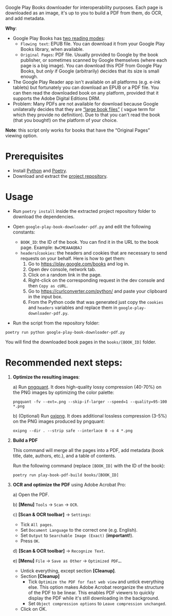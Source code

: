Google Play Books downloader for interoperability purposes. Each page is downloaded as an image, it's up to you to build
a PDF from them, do OCR, and add metadata.

**Why**:

- Google Play Books has [two reading modes](https://support.google.com/googleplay/answer/185545):
    - `Flowing text`: EPUB file. You can download it from your Google Play Books library, when available.
    - `Original Pages`: PDF file. Usually provided to Google by the book publisher, or sometimes scanned by Google
      themselves (where each page is a big image). You can download this PDF from Google Play Books, but *only* if
      Google (arbitrarily) decides that its size is small enough.
- The Google Play Reader app isn't available on all platforms (e.g. e-ink tablets) but fortunately you can download an
  EPUB or a PDF file. You can then read the downloaded book on any platform, provided that it supports the Adobe Digital
  Editions DRM.
- Problem: Many PDFs are not available for download because Google unilaterally decides that they
  are [“large book files”](https://support.google.com/googleplay/answer/179863?hl=en#:~:text=You%20can%27t%20download%20some%20large%20book%20files) (
  vague term for which they provide no definition). Due to that you can't read the book (that you bought!) on the
  platform of your choice.

**Note**: this script only works for books that have the “Original Pages” viewing option.

# Prerequisites

- Install [Python](https://www.python.org/downloads/)
  and [Poetry](https://python-poetry.org/docs/#installing-with-the-official-installer).
- Download and extract
  the [project repository](https://github.com/devnoname120/google-play-book-downloader/archive/refs/heads/main.zip).

# Usage

- Run `poetry install` inside the extracted project repository folder to download the dependencies.

- Open `google-play-book-downloader-pdf.py` and edit the following constants:
    - `BOOK_ID`: the ID of the book. You can find it in the URL to the book page. Example: `BwCMEAAAQBAJ`
    - `headers`/`cookies`: the headers and cookies that are necessary to send requests on your behalf. Here is how to get
      them:
        1) Go to https://play.google.com/books and log in.
        2) Open dev console, network tab.
        3) Click on a random link in the page.
        4) Right-click on the corresponding request in the dev console and then `Copy as cURL`.
        5) Go to https://curlconverter.com/python/ and paste your clipboard in the input box.
        6) From the Python code that was generated just copy the `cookies` and `headers` variables and replace them in `google-play-downloader-pdf.py`.

- Run the script from the repository folder:

```shell
poetry run python google-play-book-downloader-pdf.py
```

You will find the downloaded book pages in the `books/[BOOK_ID]` folder.

# Recommended next steps:

1) **Optimize the resulting images**:

   a) Run [pngquant](https://github.com/kornelski/pngquant). It does high-quality lossy compression (40-70%) on the PNG
   images by optimizing the color palette:
    ```shell
    pngquant -fv --ext=.png --skip-if-larger --speed=1 --quality=95-100 *.png
    ```

   b) (Optional) Run [oxipng](https://github.com/shssoichiro/oxipng). It does additional lossless compression (3-5%) on
   the PNG images produced by pngquant:
    ```shell
    oxipng --dir . --strip safe --interlace 0 -o 4 *.png
    ```

2) **Build a PDF**

   This command will merge all the pages into a PDF, add metadata (book title, date, authors, etc.), and a table
   of contents.

   Run the following command (replace `[BOOK_ID]` with the ID of the book):

    ```shell
    poetry run play-book-pdf-build books/[BOOK_ID]
    ```

3) **OCR and optimize the PDF** using Adobe Acrobat Pro:

   a) Open the PDF.

   b) **[Menu]** `Tools` → `Scan` → `OCR`.

   c) **[Scan & OCR toolbar]** → `Settings`:
    - Tick `All pages`.
    - Set `Document Language` to the correct one (e.g. English).
    - Set `Output` to `Searchable Image (Exact)` (**important!**).
    - Press `OK`.

   d) **[Scan & OCR toolbar]** → `Recognize Text`.

   e) **[Menu]** `File` → `Save as Other` → `Optimized PDF…`.

    - Untick everything, except section **[Cleanup]**.
    - Section **[Cleanup]**
        - Tick `Optimize the PDF for fast web view` and untick everything else. This option makes Adobe Acrobat
          reorganize the structure of the PDF to be linear. This enables PDF viewers to quickly display the PDF while
          it's still downloading in the background.
        - Set `Object compression options` to `Leave compression unchanged`.
    - Click on OK.
